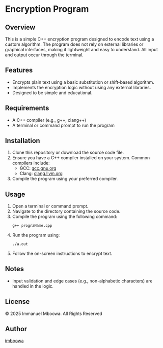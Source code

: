 # Encryption Program

## Overview
This is a simple C++ encryption program designed to encode text using a custom algorithm. The program does not rely on external libraries or graphical interfaces, making it lightweight and easy to understand. All input and output occur through the terminal.

## Features
- Encrypts plain text using a basic substitution or shift-based algorithm.
- Implements the encryption logic without using any external libraries.
- Designed to be simple and educational.

## Requirements
- A C++ compiler (e.g., g++, clang++)
- A terminal or command prompt to run the program

## Installation
1. Clone this repository or download the source code file.
2. Ensure you have a C++ compiler installed on your system. Common compilers include:
   - GCC: [gcc.gnu.org](https://gcc.gnu.org/)
   - Clang: [clang.llvm.org](https://clang.llvm.org/)
3. Compile the program using your preferred compiler.

## Usage
1. Open a terminal or command prompt.
2. Navigate to the directory containing the source code.
3. Compile the program using the following command:
   ```bash
   g++ prograName.cpp
   ```
4. Run the program using:
   ```bash
   ./a.out
   ```
5. Follow the on-screen instructions to encrypt text.


## Notes
- Input validation and edge cases (e.g., non-alphabetic characters) are handled in the logic.

## License
© 2025 Immanuel Mboowa. All Rights Reserved

## Author
[imboowa](https://github.com/imboowa)


